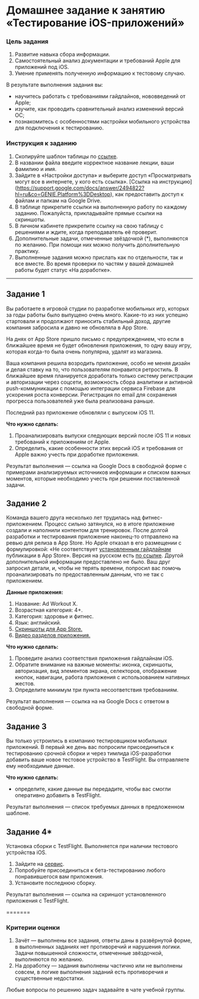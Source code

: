 # Домашнее задание к занятию «Тестирование iOS-приложений»

### Цель задания

1. Развитие навыка сбора информации.
2. Самостоятельный анализ документации и требований Apple для приложений под iOS.
3. Умение применять полученную информацию к тестовому случаю. 

В результате выполнения задания вы:
- научитесь работать с требованиями гайдлайнов, нововведений от Apple;
- изучите, как проводить сравнительный анализ изменений версий ОС;
- познакомитесь с особенностями настройки мобильного устройства для подключения к тестированию.

### Инструкция к заданию

1. Скопируйте шаблон таблицы по [ссылке](https://docs.google.com/spreadsheets/d/1B8kvrxyKEs1uFAuFeIyYzVQSElvBGAzaFrnboQH6RL4/edit?usp=sharing).
2. В названии файла введите корректное название лекции, ваши фамилию и имя.
3. Зайдите в «Настройки доступа» и выберите доступ «Просматривать могут все в интернете, у кого есть ссылка». [Ссылка на инструкцию] (https://support.google.com/docs/answer/2494822?hl=ru&co=GENIE.Platform%3DDesktop), как предоставить доступ к файлам и папкам на Google Drive.
4. В таблице прикрепите ссылки на выполненную работу по каждому заданию. Пожалуйста, прикладывайте прямые ссылки на скриншоты.
5. В личном кабинете прикрепите ссылку на свою таблицу с решениями и ждите, когда преподаватель её проверит.
6. Дополнительные задачи, отмеченные звёздочкой (*), выполняются по желанию. При помощи них можно получить дополнительную практику.
7. Выполненные задания можно прислать как по отдельности, так и все вместе. Во время проверки по частям у вашей домашней работы будет статус «На доработке».

------

## Задание 1
Вы работаете в игровой студии по разработке мобильных игр, которых за годы работы было выпущено очень много. Какие-то из них успешно стартовали и продолжают приносить стабильный доход, другие компания забросила и давно не обновляла в App Store.

На днях от App Store пришло письмо с предупреждением, что если в ближайшее время не будет обновления приложения, то одну вашу игру, которая когда-то была очень популярна, удалят из магазина.

Ваша компания решила возродить приложение, особо не меняя дизайн и делая ставку на то, что пользователям понравится ретростиль. 
В ближайшее время планируется доработать только систему регистрации и авторизации через соцсети, возможность сбора аналитики и активной push-коммуникации с помощью интеграции сервиса Firebase для ускорения роста конверсии. Регистрация по email для сохранения прогресса пользователей уже была реализована раньше.

Последний раз приложение обновляли с выпуском iOS 11.

**Что нужно сделать:**

1. Проанализировать выпуски следующих версий после iOS 11 и новых требований к приложениям от Apple.  
2. Определить, какие особенности этих версий iOS и требования от Apple важно учесть при доработке приложения.

Результат выполнения — ссылка на Google Docs в свободной форме с примерами анализируемых источников информации и списком важных моментов, которые необходимо учесть при решении поставленной задачи.

## Задание 2
Команда вашего друга несколько лет трудилась над фитнес-приложением. Процесс сильно затянулся, но в итоге приложение создали и наполнили контентом для тренировок.
После долгой разработки и тестирования приложение наконец-то отправлено на ревью для релиза в App Store. Но Apple отказал в его размещении с формулировкой:
«Не соответствует [установленным гайдлайнам](https://developer.apple.com/app-store/review/guidelines/) публикации в App Store». Версия на русском есть [по ссылке](https://habr.com/ru/post/574850/).
Другой дополнительной информации предоставлено не было.
Ваш друг запросил детали, и, чтобы не терять времени, попросил вас помочь проанализировать по предоставленным данным, что не так с приложением.

**Данные приложения:**

1. Название: Ad Workout X.
2. Возрастная категория: 4+.
3. Категория: здоровье и фитнес.
4. Язык: английский.
5. [Cкриншоты для App Store.](https://drive.google.com/drive/folders/1BJdfyQA8RDdcTpHRlBrtUBbfP8ykeaX4?usp=sharing)
6. [Видео разделов приложения.](https://drive.google.com/file/d/1KRT1ALUpJuS-MHwxzYoI8_9q5KZcZwTJ/view?usp=sharing)

**Что нужно сделать:** 

1. Проведите  анализ соответствия приложения гайдлайнам iOS. 
2. Обратите внимание на важные  моменты: иконка, скриншоты, авторизация, вид элементов экрана, селекторов, отображение кнопок, навигации, работа приложения с использованием нативных жестов.
4. Определите минимум три пункта несоответствия требованиям.

Результат выполнения — ссылка на на Google Docs с ответом в свободной форме. 

## Задание 3
Вы только устроились в компанию тестировщиком мобильных приложений. В первый же день вас попросили присоединиться к тестированию срочной сборки и через тимлида iOS-разработки добавить ваше новое тестовое устройство в TestFlight. Вы отправляете ему необходимые данные.

**Что нужно сделать:** 

- определите, какие данные вы передадите, чтобы вас смогли оперативно добавить в TestFlight. 

Результат выполнения — список требуемых данных в предложенном шаблоне.

## Задание 4* 
Установка сборки с TestFlight. Выполняется при наличии тестового устройства iOS. 

1. Зайдите на [сервис](https://departures.to/).
2. Попробуйте присоединиться к бета-тестированию любого понравившегося вам приложения.
3. Установите последнюю сборку.

Результат выполнения — ссылка на скриншот установленного приложения с TestFlight.

=======

### Критерии оценки

1. Зачёт — выполнены все задания, ответы даны в развёрнутой форме, в выполненных заданиях нет противоречий и нарушения логики. Задачи повышенной сложности, отмеченные звёздочкой, выполняются по желанию. 
2. На доработку — задания выполнены частично или не выполнены совсем, в логике выполнения заданий есть противоречия и существенные недостатки.

Любые вопросы по решению задач задавайте в чате учебной группы.
